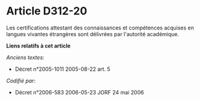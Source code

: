 # Article D312-20

Les certifications attestant des connaissances et compétences acquises en langues vivantes étrangères sont délivrées par
l'autorité académique.

**Liens relatifs à cet article**

_Anciens textes_:

  - Décret n°2005-1011 2005-08-22 art. 5

_Codifié par_:

  - Décret n°2006-583 2006-05-23 JORF 24 mai 2006
